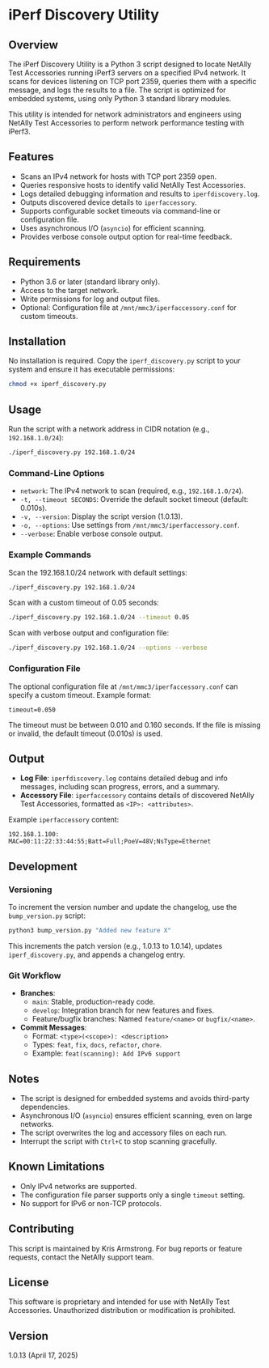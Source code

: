 # iPerf Discovery Utility

## Overview

The iPerf Discovery Utility is a Python 3 script designed to locate NetAlly Test Accessories running iPerf3 servers on a specified IPv4 network. It scans for devices listening on TCP port 2359, queries them with a specific message, and logs the results to a file. The script is optimized for embedded systems, using only Python 3 standard library modules.

This utility is intended for network administrators and engineers using NetAlly Test Accessories to perform network performance testing with iPerf3.

## Features

- Scans an IPv4 network for hosts with TCP port 2359 open.
- Queries responsive hosts to identify valid NetAlly Test Accessories.
- Logs detailed debugging information and results to `iperfdiscovery.log`.
- Outputs discovered device details to `iperfaccessory`.
- Supports configurable socket timeouts via command-line or configuration file.
- Uses asynchronous I/O (`asyncio`) for efficient scanning.
- Provides verbose console output option for real-time feedback.

## Requirements

- Python 3.6 or later (standard library only).
- Access to the target network.
- Write permissions for log and output files.
- Optional: Configuration file at `/mnt/mmc3/iperfaccessory.conf` for custom timeouts.

## Installation

No installation is required. Copy the `iperf_discovery.py` script to your system and ensure it has executable permissions:

```bash
chmod +x iperf_discovery.py
```

## Usage

Run the script with a network address in CIDR notation (e.g., `192.168.1.0/24`):

```bash
./iperf_discovery.py 192.168.1.0/24
```

### Command-Line Options

- `network`: The IPv4 network to scan (required, e.g., `192.168.1.0/24`).
- `-t, --timeout SECONDS`: Override the default socket timeout (default: 0.010s).
- `-v, --version`: Display the script version (1.0.13).
- `-o, --options`: Use settings from `/mnt/mmc3/iperfaccessory.conf`.
- `--verbose`: Enable verbose console output.

### Example Commands

Scan the 192.168.1.0/24 network with default settings:

```bash
./iperf_discovery.py 192.168.1.0/24
```

Scan with a custom timeout of 0.05 seconds:

```bash
./iperf_discovery.py 192.168.1.0/24 --timeout 0.05
```

Scan with verbose output and configuration file:

```bash
./iperf_discovery.py 192.168.1.0/24 --options --verbose
```

### Configuration File

The optional configuration file at `/mnt/mmc3/iperfaccessory.conf` can specify a custom timeout. Example format:

```
timeout=0.050
```

The timeout must be between 0.010 and 0.160 seconds. If the file is missing or invalid, the default timeout (0.010s) is used.

## Output

- **Log File**: `iperfdiscovery.log` contains detailed debug and info messages, including scan progress, errors, and a summary.
- **Accessory File**: `iperfaccessory` contains details of discovered NetAlly Test Accessories, formatted as `<IP>: <attributes>`.

Example `iperfaccessory` content:

```
192.168.1.100: MAC=00:11:22:33:44:55;Batt=Full;PoeV=48V;NsType=Ethernet
```

## Development

### Versioning

To increment the version number and update the changelog, use the `bump_version.py` script:

```bash
python3 bump_version.py "Added new feature X"
```

This increments the patch version (e.g., 1.0.13 to 1.0.14), updates `iperf_discovery.py`, and appends a changelog entry.

### Git Workflow

- **Branches**:
  - `main`: Stable, production-ready code.
  - `develop`: Integration branch for new features and fixes.
  - Feature/bugfix branches: Named `feature/<name>` or `bugfix/<name>`.
- **Commit Messages**:
  - Format: `<type>(<scope>): <description>`
  - Types: `feat`, `fix`, `docs`, `refactor`, `chore`.
  - Example: `feat(scanning): Add IPv6 support`

## Notes

- The script is designed for embedded systems and avoids third-party dependencies.
- Asynchronous I/O (`asyncio`) ensures efficient scanning, even on large networks.
- The script overwrites the log and accessory files on each run.
- Interrupt the script with `Ctrl+C` to stop scanning gracefully.

## Known Limitations

- Only IPv4 networks are supported.
- The configuration file parser supports only a single `timeout` setting.
- No support for IPv6 or non-TCP protocols.

## Contributing

This script is maintained by Kris Armstrong. For bug reports or feature requests, contact the NetAlly support team.

## License

This software is proprietary and intended for use with NetAlly Test Accessories. Unauthorized distribution or modification is prohibited.

## Version

1.0.13 (April 17, 2025)